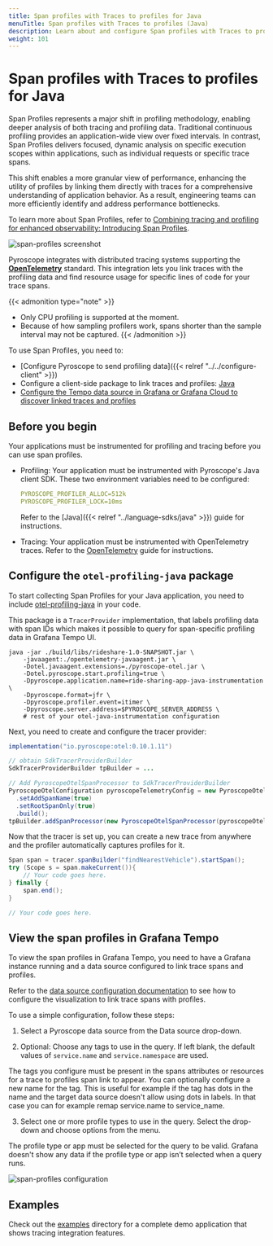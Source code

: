 ```yaml
---
title: Span profiles with Traces to profiles for Java
menuTitle: Span profiles with Traces to profiles (Java)
description: Learn about and configure Span profiles with Traces to profiles in Grafana for the Java language.
weight: 101
---
```


# Span profiles with Traces to profiles for Java

Span Profiles represents a major shift in profiling methodology, enabling deeper analysis of both tracing and profiling data.
Traditional continuous profiling provides an application-wide view over fixed intervals.
In contrast, Span Profiles delivers focused, dynamic analysis on specific execution scopes within applications, such as individual requests or specific trace spans.

This shift enables a more granular view of performance, enhancing the utility of profiles by linking them directly with traces for a comprehensive understanding of application behavior. As a result, engineering teams can more efficiently identify and address performance bottlenecks.

To learn more about Span Profiles, refer to [Combining tracing and profiling for enhanced observability: Introducing Span Profiles](/blog/2024/02/06/combining-tracing-and-profiling-for-enhanced-observability-introducing-span-profiles/).

![span-profiles screenshot](https://grafana.com/static/img/docs/tempo/profiles/tempo-profiles-Span-link-profile-data-source.png)

Pyroscope integrates with distributed tracing systems supporting the [**OpenTelemetry**](https://opentelemetry.io/docs/instrumentation/java/getting-started/) standard.
This integration lets you link traces with the profiling data and find resource usage for specific lines of code for your trace spans.

{{< admonition type="note" >}}
* Only CPU profiling is supported at the moment.
* Because of how sampling profilers work, spans shorter than the sample interval may not be captured.
{{< /admonition >}}

To use Span Profiles, you need to:

* [Configure Pyroscope to send profiling data]({{< relref "../../configure-client" >}})
* Configure a client-side package to link traces and profiles: [Java](https://github.com/grafana/otel-profiling-java)
* [Configure the Tempo data source in Grafana or Grafana Cloud to discover linked traces and profiles](/grafana-cloud/connect-externally-hosted/data-sources/tempo/configure-tempo-data-source/)

## Before you begin

Your applications must be instrumented for profiling and tracing before you can use span profiles.

* Profiling: Your application must be instrumented with Pyroscope's Java client SDK. These two environment variables need to be configured:
  ```yaml
  PYROSCOPE_PROFILER_ALLOC=512k
  PYROSCOPE_PROFILER_LOCK=10ms
  ```
  Refer to the [Java]({{< relref "../language-sdks/java" >}}) guide for instructions.

* Tracing: Your application must be instrumented with OpenTelemetry traces. Refer to the [OpenTelemetry](https://opentelemetry.io/docs/java/getting-started/) guide for instructions.

## Configure the `otel-profiling-java` package

To start collecting Span Profiles for your Java application, you need to include [otel-profiling-java](https://github.com/pyroscope-io/otel-profiling-java) in your code.

This package is a `TracerProvider` implementation, that labels profiling data with span IDs which makes it possible to query for span-specific profiling data in Grafana Tempo UI.

```shell
java -jar ./build/libs/rideshare-1.0-SNAPSHOT.jar \
    -javaagent:./opentelemetry-javaagent.jar \
    -Dotel.javaagent.extensions=./pyroscope-otel.jar \
    -Dotel.pyroscope.start.profiling=true \
    -Dpyroscope.application.name=ride-sharing-app-java-instrumentation  \
    -Dpyroscope.format=jfr \
    -Dpyroscope.profiler.event=itimer \
    -Dpyroscope.server.address=$PYROSCOPE_SERVER_ADDRESS \
    # rest of your otel-java-instrumentation configuration

```

Next, you need to create and configure the tracer provider:

```java
implementation("io.pyroscope:otel:0.10.1.11")

// obtain SdkTracerProviderBuilder
SdkTracerProviderBuilder tpBuilder = ...

// Add PyroscopeOtelSpanProcessor to SdkTracerProviderBuilder
PyroscopeOtelConfiguration pyroscopeTelemetryConfig = new PyroscopeOtelConfiguration.Builder()
  .setAddSpanName(true)
  .setRootSpanOnly(true)
  .build();
tpBuilder.addSpanProcessor(new PyroscopeOtelSpanProcessor(pyroscopeOtelConfig));
```

Now that the tracer is set up, you can create a new trace from anywhere and the profiler automatically captures profiles for it.
```java
Span span = tracer.spanBuilder("findNearestVehicle").startSpan();
try (Scope s = span.makeCurrent()){
    // Your code goes here.
} finally {
    span.end();
}

// Your code goes here.
```

## View the span profiles in Grafana Tempo

To view the span profiles in Grafana Tempo, you need to have a Grafana instance running and a data source configured to link trace spans and profiles.

Refer to the [data source configuration documentation](/docs/grafana/datasources/tempo/configure-tempo-data-source) to see how to configure the visualization to link trace spans with profiles.

To use a simple configuration, follow these steps:

1. Select a Pyroscope data source from the Data source drop-down.

2. Optional: Choose any tags to use in the query. If left blank, the default values of `service.name` and `service.namespace` are used.

The tags you configure must be present in the spans attributes or resources for a trace to profiles span link to appear. You can optionally configure a new name for the tag. This is useful for example if the tag has dots in the name and the target data source doesn't allow using dots in labels. In that case you can for example remap service.name to service_name.

3. Select one or more profile types to use in the query. Select the drop-down and choose options from the menu.

The profile type or app must be selected for the query to be valid. Grafana doesn't show any data if the profile type or app isn’t selected when a query runs.

![span-profiles configuration](https://grafana.com/static/img/docs/tempo/profiles/Tempo-data-source-profiles-Settings.png)

## Examples

Check out the [examples](https://github.com/grafana/pyroscope/tree/main/examples/tracing/tempo) directory for a complete demo application that shows tracing integration features.
